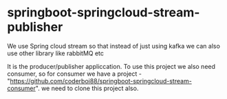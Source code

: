 # springboot-springcloud-stream-publisher
We use Spring cloud stream so that instead of just using kafka we can also use other library like rabbitMQ etc

It is the producer/publisher appliccation. To use this project we also need consumer, so for consumer we have a project - 
"https://github.com/coderboi88/springboot-springcloud-stream-consumer". we need to clone this project also.

